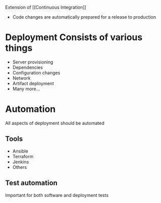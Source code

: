 Extension of [[Continuous Integration]]
- Code changes are automatically prepared for a release to production
# Deployment Consists of various things
- Server provisioning
- Dependencies
- Configuration changes
- Network
- Artifact deployment
- Many more...
# Automation
All aspects of deployment should be automated 
## Tools
- Ansible
- Terraform
- Jenkins
- Others
## Test automation
Important for both software and deployment tests